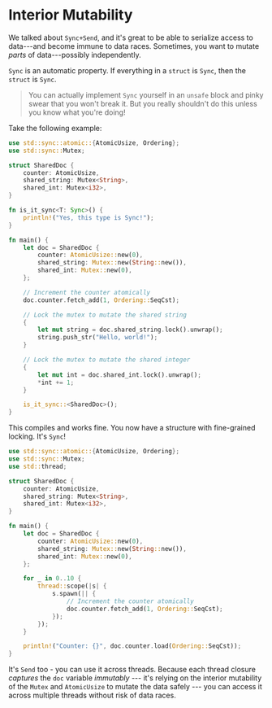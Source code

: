 # Interior Mutability

We talked about `Sync+Send`, and it's great to be able to serialize access to data---and become immune to data races. Sometimes, you want to mutate *parts* of data---possibly independently.

`Sync` is an automatic property. If everything in a `struct` is `Sync`, then the `struct` is `Sync`.

> You can actually implement `Sync` yourself in an `unsafe` block and pinky swear that you won't break it. But you really shouldn't do this unless you know what you're doing!

Take the following example:

```rust
use std::sync::atomic::{AtomicUsize, Ordering};
use std::sync::Mutex;

struct SharedDoc {
    counter: AtomicUsize,
    shared_string: Mutex<String>,
    shared_int: Mutex<i32>,
}

fn is_it_sync<T: Sync>() {
    println!("Yes, this type is Sync!");
}

fn main() {
    let doc = SharedDoc {
        counter: AtomicUsize::new(0),
        shared_string: Mutex::new(String::new()),
        shared_int: Mutex::new(0),
    };

    // Increment the counter atomically
    doc.counter.fetch_add(1, Ordering::SeqCst);

    // Lock the mutex to mutate the shared string
    {
        let mut string = doc.shared_string.lock().unwrap();
        string.push_str("Hello, world!");
    }

    // Lock the mutex to mutate the shared integer
    {
        let mut int = doc.shared_int.lock().unwrap();
        *int += 1;
    }

    is_it_sync::<SharedDoc>();
}
```

This compiles and works fine. You now have a structure with fine-grained locking. It's `Sync`!


```rust
use std::sync::atomic::{AtomicUsize, Ordering};
use std::sync::Mutex;
use std::thread;

struct SharedDoc {
    counter: AtomicUsize,
    shared_string: Mutex<String>,
    shared_int: Mutex<i32>,
}

fn main() {
    let doc = SharedDoc {
        counter: AtomicUsize::new(0),
        shared_string: Mutex::new(String::new()),
        shared_int: Mutex::new(0),
    };

    for _ in 0..10 {
        thread::scope(|s| {
            s.spawn(|| {
                // Increment the counter atomically
                doc.counter.fetch_add(1, Ordering::SeqCst);
            });
        });
    }

    println!("Counter: {}", doc.counter.load(Ordering::SeqCst));
}
```

It's `Send` too - you can use it across threads. Because each thread closure *captures* the `doc` variable *immutably* --- it's relying on the interior mutability of the `Mutex` and `AtomicUsize` to mutate the data safely --- you can access it across multiple threads without risk of data races.